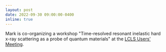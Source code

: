 ```yaml
---
layout: post
date: 2022-09-30 09:00:00-0400
inline: true
---
```


Mark is co-organizing a workshop "Time-resolved resonant inelastic hard x-ray scattering as a probe of quantum materials" at the [LCLS Users' Meeting](https://events.bizzabo.com/SLAC-UsersMeeting-2022/agenda).
